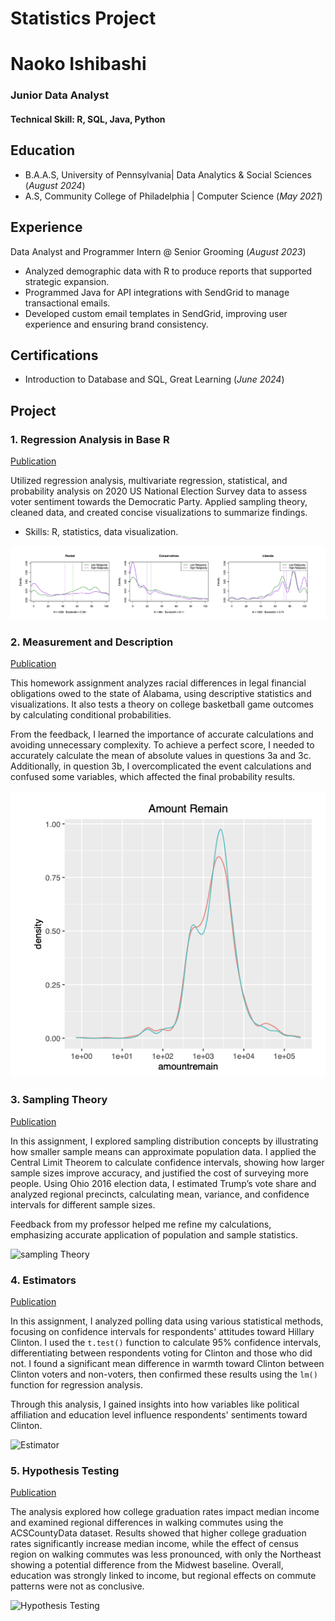 # Statistics Project
# Naoko Ishibashi

### Junior Data Analyst


#### Technical Skill: R, SQL, Java, Python

## Education
- B.A.A.S, University of Pennsylvania| Data Analytics & Social Sciences (_August 2024_)
- A.S, Community College of Philadelphia | Computer Science (_May 2021_)

## Experience
Data Analyst and Programmer Intern @ Senior Grooming (_August 2023_)

- Analyzed demographic data with R to produce reports that supported strategic expansion.
- Programmed Java for API integrations with SendGrid to manage transactional emails.
- Developed custom email templates in SendGrid, improving user experience and ensuring brand consistency.

## Certifications
- Introduction to Database and SQL, Great Learning (_June 2024_)
  
## Project
### 1. Regression Analysis in Base R     
[Publication](https://github.com/naokoi0408/Final.Data310/blob/main/Regression%20Analysis%20/Regression_Analysis%20.pdf)

Utilized regression analysis, multivariate regression, statistical, and probability analysis on 2020 US National Election Survey data to assess voter sentiment towards the Democratic Party. Applied sampling theory, cleaned data, and created concise visualizations to summarize findings.
- Skills: R, statistics, data visualization.

![Regression Analysis](/Assets/Difference_in_Mean.png)

### 2. Measurement and Description     
[Publication](https://github.com/naokoi0408/MeasurementAndDescription.Data310/blob/main/1.MeasurementAndDescription.Data310/HW1_Data310_Naoko.pdf)

This homework assignment analyzes racial differences in legal financial obligations owed to the state of Alabama, using descriptive statistics and visualizations. It also tests a theory on college basketball game outcomes by calculating conditional probabilities.

From the feedback, I learned the importance of accurate calculations and avoiding unnecessary complexity. To achieve a perfect score, I needed to accurately calculate the mean of absolute values in questions 3a and 3c. Additionally, in question 3b, I overcomplicated the event calculations and confused some variables, which affected the final probability results.

![Measurement and Description](Assets/Measurement-and-Description.png)

### 3. Sampling Theory    
[Publication](https://github.com/naokoi0408/3.SamplingTheory.Data310/blob/main/3.SamplingTheory.Data310/HW3_Data310.pdf)

In this assignment, I explored sampling distribution concepts by illustrating how smaller sample means can approximate population data. I applied the Central Limit Theorem to calculate confidence intervals, showing how larger sample sizes improve accuracy, and justified the cost of surveying more people. Using Ohio 2016 election data, I estimated Trump’s vote share and analyzed regional precincts, calculating mean, variance, and confidence intervals for different sample sizes. 

Feedback from my professor helped me refine my calculations, emphasizing accurate application of population and sample statistics.

![sampling Theory](https://github.com/naokoi0408/Statistics-Project/blob/main/Assets/Sampling%20Theory%20%20.png)

### 4. Estimators
[Publication](https://github.com/naokoi0408/4.Estimators.Data310/blob/main/4.Estimators.Data310/Estimators.pdf)

In this assignment, I analyzed polling data using various statistical methods, focusing on confidence intervals for respondents' attitudes toward Hillary Clinton. I used the `t.test()` function to calculate 95% confidence intervals, differentiating between respondents voting for Clinton and those who did not. I found a significant mean difference in warmth toward Clinton between Clinton voters and non-voters, then confirmed these results using the `lm()` function for regression analysis. 

Through this analysis, I gained insights into how variables like political affiliation and education level influence respondents' sentiments toward Clinton.

![Estimator](https://github.com/naokoi0408/Statistics-Project/blob/main/Assets/Estimators.png)

### 5. Hypothesis Testing
[Publication](https://github.com/naokoi0408/HypothesisTesting/blob/main/Hypothesis_Testing/HypothesisTesting.pdf)

The analysis explored how college graduation rates impact median income and examined regional differences in walking commutes using the ACSCountyData dataset. Results showed that higher college graduation rates significantly increase median income, while the effect of census region on walking commutes was less pronounced, with only the Northeast showing a potential difference from the Midwest baseline. Overall, education was strongly linked to income, but regional effects on commute patterns were not as conclusive.

![Hypothesis Testing](https://github.com/naokoi0408/Statistics-Project/blob/main/Assets/Hypothesis%20Testing.png)

